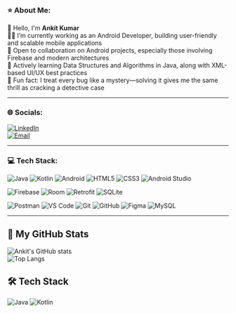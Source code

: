 <h3>⭐ About Me:</h3>

👋 Hello, I'm **Ankit Kumar**  
👨‍💻 I’m currently working as an Android Developer, building user-friendly and scalable mobile applications  
🤝 Open to collaboration on Android projects, especially those involving Firebase and modern architectures  
📖 Actively learning Data Structures and Algorithms in Java, along with XML-based UI/UX best practices  
🧠 Fun fact: I treat every bug like a mystery—solving it gives me the same thrill as cracking a detective case

---

### 🌐 Socials:

[![LinkedIn](https://img.shields.io/badge/LinkedIn-0077B5?style=for-the-badge&logo=linkedin&logoColor=white)](http://www.linkedin.com/in/ankit-ku06)  
[![Email](https://img.shields.io/badge/Email-D14836?style=for-the-badge&logo=gmail&logoColor=white)](mailto:kumarankit200418@gmail.com)

---

### 💻 Tech Stack:

![Java](https://img.shields.io/badge/Java-FEAA2D?style=for-the-badge&logo=java&logoColor=white)
![Kotlin](https://img.shields.io/badge/Kotlin-7F52FF?style=for-the-badge&logo=kotlin&logoColor=white)
![Android](https://img.shields.io/badge/Android-3DDC84?style=for-the-badge&logo=android&logoColor=white)
![HTML5](https://img.shields.io/badge/HTML5-E34F26?style=for-the-badge&logo=html5&logoColor=white)
![CSS3](https://img.shields.io/badge/CSS3-1572B6?style=for-the-badge&logo=css3&logoColor=white)
![Android Studio](https://img.shields.io/badge/Android%20Studio-3DDC84?style=for-the-badge&logo=android-studio&logoColor=white)

![Firebase](https://img.shields.io/badge/Firebase-FFCA28?style=for-the-badge&logo=firebase&logoColor=black)
![Room](https://img.shields.io/badge/Room-4285F4?style=for-the-badge&logo=google&logoColor=white)
![Retrofit](https://img.shields.io/badge/Retrofit-009688?style=for-the-badge&logo=android&logoColor=white)
![SQLite](https://img.shields.io/badge/SQLite-07405E?style=for-the-badge&logo=sqlite&logoColor=white)

![Postman](https://img.shields.io/badge/Postman-FF6C37?style=for-the-badge&logo=postman&logoColor=white)
![VS Code](https://img.shields.io/badge/VS%20Code-007ACC?style=for-the-badge&logo=visual-studio-code&logoColor=white)
![Git](https://img.shields.io/badge/Git-F05032?style=for-the-badge&logo=git&logoColor=white)
![GitHub](https://img.shields.io/badge/GitHub-181717?style=for-the-badge&logo=github&logoColor=white)
![Figma](https://img.shields.io/badge/Figma-F24E1E?style=for-the-badge&logo=figma&logoColor=white)
![MySQL](https://img.shields.io/badge/MySQL-4479A1?style=for-the-badge&logo=mysql&logoColor=white)

---
## 🚀 My GitHub Stats
![Ankit's GitHub stats](https://github-readme-stats.vercel.app/api?username=Ankit-kumar&show_icons=true&theme=radical)  
![Top Langs](https://github-readme-stats.vercel.app/api/top-langs/?username=Ankit-kumar&layout=compact&theme=radical&hide=html,css,scss)

## 🛠️ Tech Stack
![Java](https://img.shields.io/badge/Java-ED8B00?style=for-the-badge&logo=java&logoColor=white)
![Kotlin](https://img.shields.io/badge/Kotlin-7F52FF?style=for-the-badge&logo=kotlin&logoColor=white)



